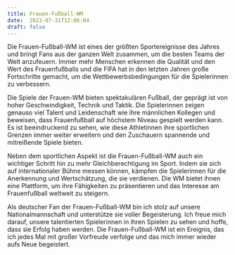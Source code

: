 ```yaml
---
title: Frauen-Fußball-WM
date:  2023-07-31T12:06:04
draft: false
---
```


Die Frauen-Fußball-WM ist eines der größten Sportereignisse des Jahres und bringt Fans aus der ganzen Welt zusammen, um die besten Teams der Welt anzufeuern. Immer mehr Menschen erkennen die Qualität und den Wert des Frauenfußballs und die FIFA hat in den letzten Jahren große Fortschritte gemacht, um die Wettbewerbsbedingungen für die Spielerinnen zu verbessern. 

Die Spiele der Frauen-WM bieten spektakulären Fußball, der geprägt ist von hoher Geschwindigkeit, Technik und Taktik. Die Spielerinnen zeigen genauso viel Talent und Leidenschaft wie ihre männlichen Kollegen und beweisen, dass Frauenfußball auf höchstem Niveau gespielt werden kann. Es ist beeindruckend zu sehen, wie diese Athletinnen ihre sportlichen Grenzen immer weiter erweitern und den Zuschauern spannende und mitreißende Spiele bieten.

Neben dem sportlichen Aspekt ist die Frauen-Fußball-WM auch ein wichtiger Schritt hin zu mehr Gleichberechtigung im Sport. Indem sie sich auf internationaler Bühne messen können, kämpfen die Spielerinnen für die Anerkennung und Wertschätzung, die sie verdienen. Die WM bietet ihnen eine Plattform, um ihre Fähigkeiten zu präsentieren und das Interesse am Frauenfußball weltweit zu steigern.

Als deutscher Fan der Frauen-Fußball-WM bin ich stolz auf unsere Nationalmannschaft und unterstütze sie voller Begeisterung. Ich freue mich darauf, unsere talentierten Spielerinnen in ihren Spielen zu sehen und hoffe, dass sie Erfolg haben werden. Die Frauen-Fußball-WM ist ein Ereignis, das ich jedes Mal mit großer Vorfreude verfolge und das mich immer wieder aufs Neue begeistert.
